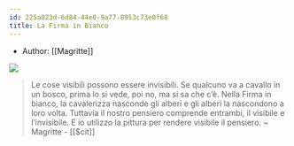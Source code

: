 ```yaml
---
id: 225a023d-6d84-44e0-9a77-8953c73e0f68
title: La Firma in Bianco
---
```


- Author: [[Magritte]]

![](../media/img/la-firma-in-bianco.jpg)

> Le cose visibili possono essere invisibili. Se qualcuno va a cavallo in un bosco, prima lo si vede, poi no, ma si sa che c’è. Nella Firma in bianco, la cavalerizza nasconde gli alberi e gli alberi la nascondono a loro volta. Tuttavia il nostro pensiero comprende entrambi, il visibile e l’invisibile. E io utilizzo la pittura per rendere visibile il pensiero. ~ Magritte - [[$cit]]
